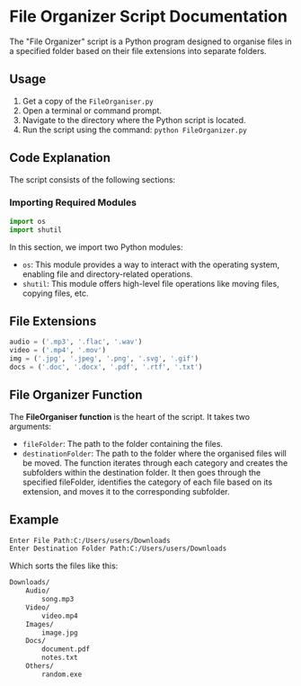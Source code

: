 # File Organizer Script Documentation

The "File Organizer" script is a Python program designed to organise files in a specified folder based on their file extensions into separate folders.

## Usage

1. Get a copy of the `FileOrganiser.py`
2. Open a terminal or command prompt.
3. Navigate to the directory where the Python script is located.
4. Run the script using the command: `python FileOrganizer.py`

## Code Explanation

The script consists of the following sections:

### Importing Required Modules

```python
import os
import shutil
```
In this section, we import two Python modules:

* `os`: This module provides a way to interact with the operating system, enabling file and directory-related operations.
* `shutil`: This module offers high-level file operations like moving files, copying files, etc.
  
## File Extensions

```python
audio = ('.mp3', '.flac', '.wav')
video = ('.mp4', '.mov')
img = ('.jpg', '.jpeg', '.png', '.svg', '.gif')
docs = ('.doc', '.docx', '.pdf', '.rtf', '.txt')
```

## File Organizer Function

The **FileOrganiser function** is the heart of the script. It takes two arguments:

* `fileFolder`: The path to the folder containing the files.
* `destinationFolder`: The path to the folder where the organised files will be moved.
The function iterates through each category and creates the subfolders within the destination folder. It then goes through the specified fileFolder, identifies the category of each file based on its extension, and moves it to the corresponding subfolder.

## Example
```bash
Enter File Path:C:/Users/users/Downloads
Enter Destination Folder Path:C:/Users/users/Downloads
```
Which sorts the files like this:
```bash
Downloads/
    Audio/
        song.mp3
    Video/
        video.mp4
    Images/
        image.jpg
    Docs/
        document.pdf
        notes.txt
    Others/
        random.exe

```
